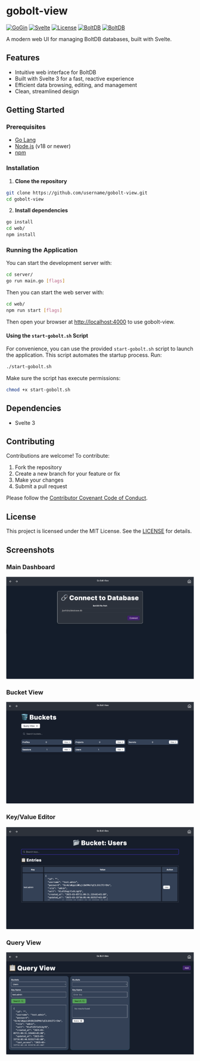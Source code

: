 # gobolt-view

[![GoGin](https://img.shields.io/badge/Go-Gin-blue)](https://go.dev/)
[![Svelte](https://img.shields.io/badge/Svelte-3-orange)](https://svelte.dev/)
[![License](https://img.shields.io/badge/license-MIT-blue.svg)](https://github.com/username/gobolt-view/blob/main/LICENSE)
[![BoltDB](https://img.shields.io/badge/Bolt-DB-green)](https://dbdb.io/db/boltdb)
[![BoltDB](https://img.shields.io/badge/Bolt-DB-blue)](https://tailwindcss.com/)

A modern web UI for managing BoltDB databases, built with Svelte.

## Features

- Intuitive web interface for BoltDB
- Built with Svelte 3 for a fast, reactive experience
- Efficient data browsing, editing, and management
- Clean, streamlined design

## Getting Started

### Prerequisites

- [Go Lang](https://go.dev/)
- [Node.js](https://nodejs.org/) (v18 or newer)
- [npm](https://www.npmjs.com/)

### Installation

1. **Clone the repository**
  ```bash
  git clone https://github.com/username/gobolt-view.git
  cd gobolt-view
  ```

2. **Install dependencies**
  ```bash
  go install
  cd web/
  npm install
  ```

### Running the Application

You can start the development server with:

```bash
cd server/
go run main.go [flags]
```

Then you can start the web server with:

```bash
cd web/
npm run start [flags]
```

Then open your browser at [http://localhost:4000](http://localhost:4000) to use gobolt-view.

#### Using the `start-gobolt.sh` Script

For convenience, you can use the provided `start-gobolt.sh` script to launch the application. This script automates the startup process. Run:

```bash
./start-gobolt.sh
```

Make sure the script has execute permissions:
```bash
chmod +x start-gobolt.sh
```

## Dependencies

- Svelte 3

## Contributing

Contributions are welcome! To contribute:

1. Fork the repository
2. Create a new branch for your feature or fix
3. Make your changes
4. Submit a pull request

Please follow the [Contributor Covenant Code of Conduct](https://www.contributor-covenant.org/version/2/0/code_of_conduct/).

## License

This project is licensed under the MIT License. See the [LICENSE](https://github.com/username/gobolt-view/blob/main/LICENSE) for details.

## Screenshots

### Main Dashboard
![Main Dashboard](./screenshots/Screenshot%202025-07-22%20at%2000.21.39.png)

### Bucket View
![Bucket View](./screenshots/Screenshot%202025-07-22%20at%2000.22.10.png)

### Key/Value Editor
![Key/Value Editor](./screenshots/Screenshot%202025-07-22%20at%2000.25.00.png)

### Query View
![Key/Value Editor](./screenshots/Screenshot%202025-07-22%20at%2000.26.40.png)
